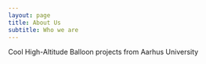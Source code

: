 ```yaml
---
layout: page
title: About Us
subtitle: Who we are
---
```


Cool High-Altitude Balloon projects from Aarhus University

